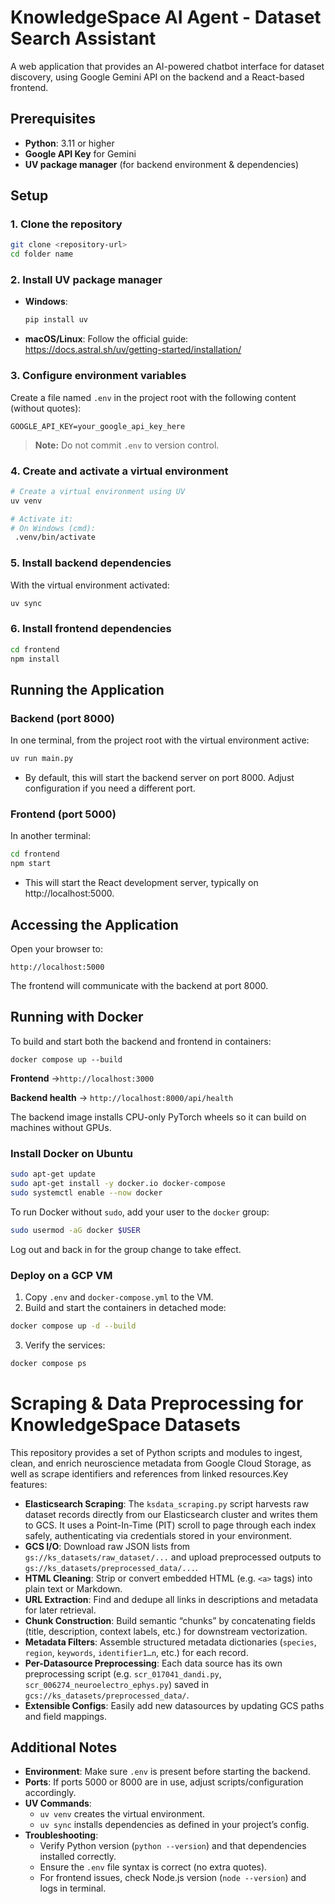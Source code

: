 # KnowledgeSpace AI Agent - Dataset Search Assistant

A web application that provides an AI-powered chatbot interface for dataset discovery, using Google Gemini API on the backend and a React-based frontend.

## Prerequisites

- **Python**: 3.11 or higher
- **Google API Key** for Gemini
- **UV package manager** (for backend environment & dependencies)

## Setup

### 1. Clone the repository

```bash
git clone <repository-url>
cd folder name
```

### 2. Install UV package manager

- **Windows**:
  ```bash
  pip install uv
  ```
- **macOS/Linux**:
  Follow the official guide:
  https://docs.astral.sh/uv/getting-started/installation/

### 3. Configure environment variables

Create a file named `.env` in the project root with the following content (without quotes):

```
GOOGLE_API_KEY=your_google_api_key_here
```

> **Note:** Do not commit `.env` to version control.

### 4. Create and activate a virtual environment

```bash
# Create a virtual environment using UV
uv venv

# Activate it:
# On Windows (cmd):
 .venv/bin/activate

```

### 5. Install backend dependencies

With the virtual environment activated:

```bash
uv sync
```

### 6. Install frontend dependencies

```bash
cd frontend
npm install

```

## Running the Application

### Backend (port 8000)

In one terminal, from the project root with the virtual environment active:

```bash
uv run main.py
```

- By default, this will start the backend server on port 8000. Adjust configuration if you need a different port.

### Frontend (port 5000)

In another terminal:

```bash
cd frontend
npm start
```

- This will start the React development server, typically on http://localhost:5000.

## Accessing the Application

Open your browser to:

```
http://localhost:5000
```

The frontend will communicate with the backend at port 8000.

## Running with Docker

To build and start both the backend and frontend in containers:

```
docker compose up --build
```

**Frontend** →``http://localhost:3000``

**Backend health** → ``http://localhost:8000/api/health``

The backend image installs CPU-only PyTorch wheels so it can build on machines without GPUs.

### Install Docker on Ubuntu

```bash
sudo apt-get update
sudo apt-get install -y docker.io docker-compose
sudo systemctl enable --now docker
```

To run Docker without `sudo`, add your user to the `docker` group:

```bash
sudo usermod -aG docker $USER
```
Log out and back in for the group change to take effect.

### Deploy on a GCP VM

1. Copy `.env` and `docker-compose.yml` to the VM.
2. Build and start the containers in detached mode:

```bash
docker compose up -d --build
```

3. Verify the services:

```bash
docker compose ps
```

# Scraping & Data Preprocessing for KnowledgeSpace Datasets

This repository provides a set of Python scripts and modules to ingest, clean, and enrich neuroscience metadata from Google Cloud Storage, as well as scrape  identifiers and references from linked resources.Key features:

- **Elasticsearch Scraping**: The `ksdata_scraping.py` script harvests raw dataset records directly from our Elasticsearch cluster and writes them to GCS. It uses a Point-In-Time (PIT) scroll to page through each index safely, authenticating via credentials stored in your environment.
- **GCS I/O**: Download raw JSON lists from `gs://ks_datasets/raw_dataset/...` and upload preprocessed outputs to `gs://ks_datasets/preprocessed_data/...`.
- **HTML Cleaning**: Strip or convert embedded HTML (e.g. `<a>` tags) into plain text or Markdown.
- **URL Extraction**: Find and dedupe all links in descriptions and metadata for later retrieval.
- **Chunk Construction**: Build semantic “chunks” by concatenating fields (title, description, context labels, etc.) for downstream vectorization.
- **Metadata Filters**: Assemble structured metadata dictionaries (`species`, `region`, `keywords`, `identifier1…n`, etc.) for each record.
- **Per-Datasource Preprocessing**: Each data source has its own preprocessing script (e.g. `scr_017041_dandi.py`, `scr_006274_neuroelectro_ephys.py`) saved in `gcs://ks_datasets/preprocessed_data/`.
- **Extensible Configs**: Easily add new datasources by updating GCS paths and field mappings.

## Additional Notes

- **Environment**: Make sure `.env` is present before starting the backend.
- **Ports**: If ports 5000 or 8000 are in use, adjust scripts/configuration accordingly.
- **UV Commands**:
  - `uv venv` creates the virtual environment.
  - `uv sync` installs dependencies as defined in your project’s config.
- **Troubleshooting**:
  - Verify Python version (`python --version`) and that dependencies installed correctly.
  - Ensure the `.env` file syntax is correct (no extra quotes).
  - For frontend issues, check Node.js version (`node --version`) and logs in terminal.
